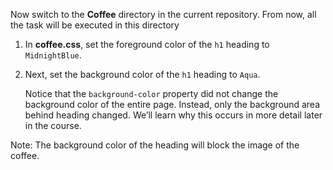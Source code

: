 Now switch to the **Coffee** directory in the current repository. From now, all the task will be executed in this directory

1. In **coffee.css**, set the foreground color of the `h1` heading to `MidnightBlue`.

2. Next, set the background color of the `h1` heading to `Aqua`.

   Notice that the `background-color` property did not change the background color of the entire page. Instead, only the background area behind heading changed. We’ll learn why this occurs in more detail later in the course.

Note: The background color of the heading will block the image of the coffee.